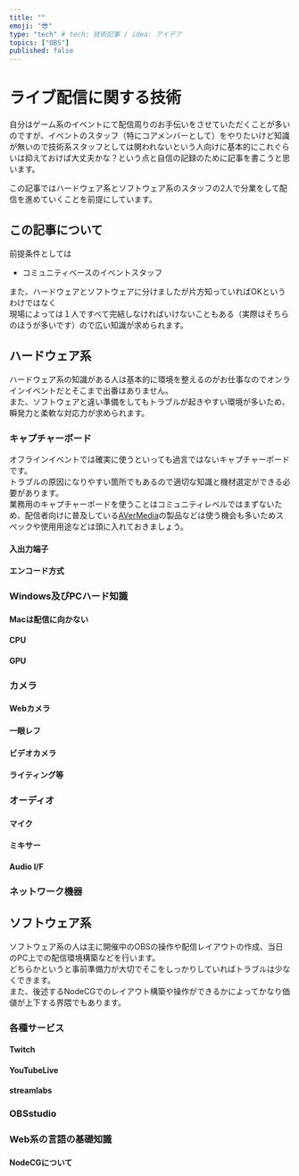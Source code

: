 ```yaml
---
title: ""
emoji: "😎"
type: "tech" # tech: 技術記事 / idea: アイデア
topics: ["OBS"]
published: false
---
```

# ライブ配信に関する技術
自分はゲーム系のイベントにて配信周りのお手伝いをさせていただくことが多いのですが、イベントのスタッフ（特にコアメンバーとして）をやりたいけど知識が無いので技術系スタッフとしては関われないという人向けに基本的にこれぐらいは抑えておけば大丈夫かな？という点と自信の記録のために記事を書こうと思います。  

この記事ではハードウェア系とソフトウェア系のスタッフの2人で分業をして配信を進めていくことを前提にしています。

## この記事について
前提条件としては
- コミュニティベースのイベントスタッフ

また、ハードウェアとソフトウェアに分けましたが片方知っていればOKというわけではなく  
現場によっては１人ですべて完結しなければいけないこともある（実際はそちらのほうが多いです）ので広い知識が求められます。  
## ハードウェア系
ハードウェア系の知識がある人は基本的に環境を整えるのがお仕事なのでオンラインイベントだとそこまで出番はありません。  
また、ソフトウェアと違い準備をしてもトラブルが起きやすい環境が多いため、瞬発力と柔軟な対応力が求められます。  
### キャプチャーボード
オフラインイベントでは確実に使うといっても過言ではないキャプチャーボードです。  
トラブルの原因になりやすい箇所でもあるので適切な知識と機材選定ができる必要があります。  
業務用のキャプチャーボードを使うことはコミュニティレベルではまずないため、配信者向けに普及している[AVerMedia](https://twitter.com/AVerMediaJapan)の製品などは使う機会も多いためスペックや使用用途などは頭に入れておきましょう。  
#### 入出力端子
#### エンコード方式
### Windows及びPCハード知識
#### Macは配信に向かない
#### CPU
#### GPU
### カメラ
#### Webカメラ
#### 一眼レフ
#### ビデオカメラ
#### ライティング等
### オーディオ
#### マイク

#### ミキサー
#### Audio I/F
### ネットワーク機器

## ソフトウェア系
ソフトウェア系の人は主に開催中のOBSの操作や配信レイアウトの作成、当日のPC上での配信環境構築などを行います。  
どちらかというと事前準備力が大切でそこをしっかりしていればトラブルは少なくできます。  
また、後述するNodeCGでのレイアウト構築や操作ができるかによってかなり価値が上下する界隈でもあります。  
### 各種サービス
#### Twitch
#### YouTubeLive
#### streamlabs
### OBSstudio
### Web系の言語の基礎知識
#### NodeCGについて
### 